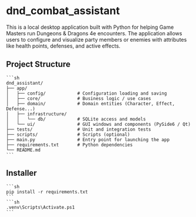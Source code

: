 # dnd_combat_assistant
This is a local desktop application built with Python for helping Game Masters run Dungeons &amp; Dragons 4e encounters. The application allows users to configure and visualize party members or enemies with attributes like health points, defenses, and active effects.

## Project Structure
    ```sh
    dnd_assistant/
    ├── app/
    │   ├── config/            # Configuration loading and saving
    │   ├── core/              # Business logic / use cases
    │   ├── domain/            # Domain entities (Character, Effect, Defense...)
    │   ├── infrastructure/
    │   │   └── db/            # SQLite access and models
    │   └── ui/                # GUI windows and components (PySide6 / Qt)
    ├── tests/                 # Unit and integration tests
    ├── scripts/               # Scripts (optional)
    ├── main.py                # Entry point for launching the app
    ├── requirements.txt       # Python dependencies
    └── README.md
    ```

## Installer
    ```sh
    pip install -r requirements.txt
    ```
    ```sh
    .venv\Scripts\Activate.ps1
    ```
